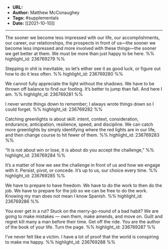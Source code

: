 - **URL:** 
- **Author:** Matthew McConaughey
- **Tags:** #supplementals
- **Date:** [[2021-10-10]]
---

The sooner we become less impressed with our life, our accomplishments, our career, our relationships, the prospects in front of us—the sooner we become less impressed and more involved with these things—the sooner we get better at them. We must be more than just happy to be here. %% highlight_id: 236769279 %%


Stepping in shit is inevitable, so let’s either see it as good luck, or figure out how to do it less often. %% highlight_id: 236769280 %%


We cannot fully appreciate the light without the shadows. We have to be thrown off balance to find our footing. It’s better to jump than fall. And here I am. %% highlight_id: 236769281 %%


I never wrote things down to remember; I always wrote things down so I could forget. %% highlight_id: 236769282 %%


Catching greenlights is about skill: intent, context, consideration, endurance, anticipation, resilience, speed, and discipline. We can catch more greenlights by simply identifying where the red lights are in our life, and then change course to hit fewer of them. %% highlight_id: 236769283 %%


“It is not about win or lose, it is about do you accept the challenge,” %% highlight_id: 236769284 %%


It’s a matter of how we see the challenge in front of us and how we engage with it. Persist, pivot, or concede. It’s up to us, our choice every time. %% highlight_id: 236769285 %%


We have to prepare to have freedom. We have to do the work to then do the job. We have to prepare for the job so we can be free to do the work. Knowing my man does not mean I know Spanish. %% highlight_id: 236769286 %%


You ever get in a rut? Stuck on the merry-go-round of a bad habit? We are going to make mistakes — own them, make amends, and move on. Guilt and regret kill many a man before their time. Get off the ride. You are the author of the book of your life. Turn the page. %% highlight_id: 236769287 %%


I’ve never felt like a victim. I have a lot of proof that the world is conspiring to make me happy. %% highlight_id: 236769288 %%

